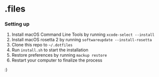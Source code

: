 # .files

### Setting up

1. Install macOS Command Line Tools by running `xcode-select --install`
2. Install macOS rosetta 2 by running `softwareupdate --install-rosetta`
3. Clone this repo to `~/.dotfiles`
4. Run `install.sh` to start the installation
5. Restore preferences by running `mackup restore`
6. Restart your computer to finalize the process

:)
